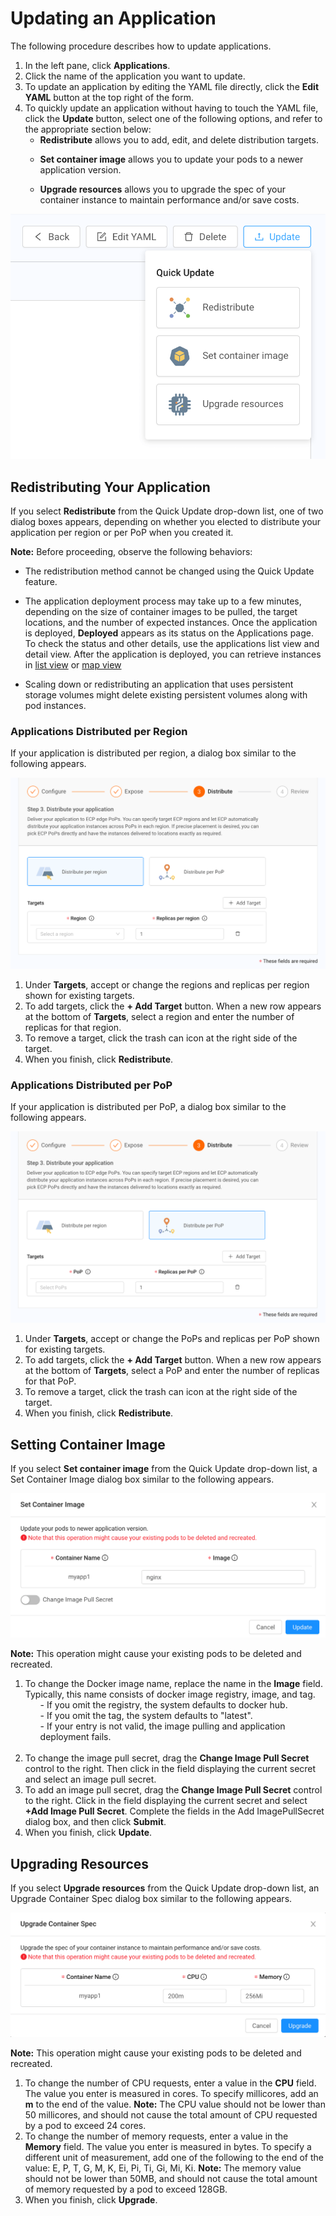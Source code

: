 # Updating an Application

The following procedure describes how to update applications.

1. In the left pane, click **Applications**.
2. Click the name of the application you want to update.
3. To update an application by editing the YAML file directly, click the **Edit YAML** button at the top right of the form.
4. To quickly update an application without having to touch the YAML file, click the **Update** button, select one of the following options, and refer to the appropriate section below:<ul><li> **Redistribute** allows you to add, edit, and delete distribution targets.</ul></li><ul><li>**Set container image** allows you to update your pods to a newer application version.<br></ul></li><ul><li>**Upgrade resources** allows you to upgrade the spec of your container instance to maintain performance and/or save costs.</ul></li>

![null](</docs/resources/images/applications/applications-update.png>)

## Redistributing Your Application

If you select **Redistribute** from the Quick Update drop-down list, one of two dialog boxes appears, depending on whether you elected to distribute your application per region or per PoP when you created it.

**Note:** Before proceeding, observe the following behaviors:<ul><li>The redistribution method cannot be changed using the Quick Update feature.</ul></li><ul><li>The application deployment process may take up to a few minutes, depending on the size of container images to be pulled, the target locations, and the number of expected instances. Once the application is deployed, **Deployed** appears as its status on the Applications page. To check the status and other details, use the applications list view and detail view. After the application is deployed, you can retrieve instances in [list view](</docs/portal/applications/retrieving-instances-of-an-application.md#retrieving-instances-of-an-application-in-list-view>) or [map view](</docs/portal/applications/retrieving-instances-of-an-application.md#retrieving-instances-of-an-application-in-map-view>)</ul></li><ul><li>Scaling down or redistributing an application that uses persistent storage volumes might delete existing persistent volumes along with pod instances.</li></ul></li>

### Applications Distributed per Region

If your application is distributed per region, a dialog box similar to the following appears.

![null](</docs/resources/images/applications/new_Redistribute-Your-Application-Distribute-per-Region.png>)

1. Under **Targets**, accept or change the regions and replicas per region shown for existing targets.
2. To add targets, click the **+ Add Target** button. When a new row appears at the bottom of **Targets**, select a region and enter the number of replicas for that region.
3. To remove a target, click the trash can icon at the right side of the target.
4. When you finish, click **Redistribute**.

### Applications Distributed per PoP

If your application is distributed per PoP, a dialog box similar to the following appears.

![null](</docs/resources/images/applications/new_Redistribute-Your-Application-Distribute-per-Pop.png>)

1. Under **Targets**, accept or change the PoPs and replicas per PoP shown for existing targets.
2. To add targets, click the **+ Add Target** button. When a new row appears at the bottom of **Targets**, select a PoP and enter the number of replicas for that PoP.
3. To remove a target, click the trash can icon at the right side of the target.
4. When you finish, click **Redistribute**.

## Setting Container Image
If you select **Set container image** from the Quick Update drop-down list, a Set Container Image dialog box similar to the following appears. 

![null](</docs/resources/images/applications/new_Set-Container-Image-Dialog-Box.png>)

**Note:** This operation might cause your existing pods to be deleted and recreated.

1. To change the Docker image name, replace the name in the **Image** field. Typically, this name consists of docker image registry, image, and tag.
<br><ul>- If you omit the registry, the system defaults to docker hub.</ul><ul>- If you omit the tag, the system defaults to "latest".</ul><ul>- If your entry is not valid, the image pulling and application deployment fails.</ul></br>
2. To change the image pull secret, drag the <strong>Change Image Pull Secret</strong> control to the right. Then click in the field displaying the current secret and select an image pull secret.
3. To add an image pull secret, drag the <strong>Change Image Pull Secret</strong> control to the right. Click in the field displaying the current secret and select <strong>+Add Image Pull Secret</strong>. Complete the fields in the Add ImagePullSecret dialog box, and then click <strong>Submit</strong>. 
4. When you finish, click **Update**.
   
## Upgrading Resources
If you select **Upgrade resources** from the Quick Update drop-down list, an Upgrade Container Spec dialog box similar to the following appears. 

![null](</docs/resources/images/applications/new_Upgrade-Container-Spec-Dialog-Box.png>)

**Note:** This operation might cause your existing pods to be deleted and recreated.

1. To change the number of CPU requests, enter a value in the **CPU** field. The value you enter is measured in cores. To specify millicores, add an **m** to the end of the value.
   **Note:** The CPU value should not be lower than 50 millicores, and should not cause the total amount of CPU requested by a pod to exceed 24 cores.
2. To change the number of memory requests, enter a value in the **Memory** field. The value you enter is measured in bytes. To specify a different unit of measurement, add one of the following to the end of the value: E, P, T, G, M, K, Ei, Pi, Ti, Gi, Mi, Ki.
**Note:** The memory value should not be lower than 50MB, and should not cause the total amount of memory requested by a pod to exceed 128GB.
3. When you finish, click **Upgrade**.    


    